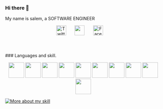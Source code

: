 ### Hi there 👋
My name is salem, a SOFTWARE ENGINEER 


<!-- Social icons section -->
<p align="center">
  <a href="https://twitter.com/melas_sa1"><img width="32px" alt="Twitter" title="Twitter" src="https://www.svgrepo.com/show/452123/twitter.svg"/></a>
  &#8287;&#8287;&#8287;&#8287;&#8287;
  <a href="https://www.instagram.com/melas_sa/" alt="Instagram" title="Instagram"><img width="32px" src="https://www.svgrepo.com/show/28697/instagram.svg"/></a>
  &#8287;&#8287;&#8287;&#8287;&#8287;
  <a href="https://web.facebook.com/profile.php?id=100007259927726"><img width="32px" alt="Facebook" src="https://www.svgrepo.com/show/448224/facebook.svg"></a>
  &#8287;&#8287;&#8287;&#8287;&#8287;
</p>
<br/>



<h3 width="100%" heigth="5px" background="red"></h3>
### Languages and skill.

<p align="center">
<img width="50px" src="https://cdn.jsdelivr.net/gh/devicons/devicon/icons/nodejs/nodejs-original-wordmark.svg" />
 
<img width="50px" src="https://cdn.jsdelivr.net/gh/devicons/devicon/icons/c/c-original.svg" />
  
<img width="50px" src="https://cdn.jsdelivr.net/gh/devicons/devicon/icons/python/python-original-wordmark.svg" />
  
 <img width="50px" src="https://cdn.jsdelivr.net/gh/devicons/devicon/icons/html5/html5-original.svg" />
  
<img width="50px" src="https://cdn.jsdelivr.net/gh/devicons/devicon/icons/css3/css3-original-wordmark.svg" />
          
 <img width="50px" src="https://cdn.jsdelivr.net/gh/devicons/devicon/icons/tailwindcss/tailwindcss-original-wordmark.svg" />
          
 <img width="50px" src="https://cdn.jsdelivr.net/gh/devicons/devicon/icons/javascript/javascript-original.svg" />
  
 <img width="50px" src="https://cdn.jsdelivr.net/gh/devicons/devicon/icons/typescript/typescript-original.svg" />
  
 <img width="50px" src="https://cdn.jsdelivr.net/gh/devicons/devicon/icons/sass/sass-original.svg" />
          
 
<img width="50px" src="https://cdn.jsdelivr.net/gh/devicons/devicon/icons/bootstrap/bootstrap-original-wordmark.svg" />
        
 </p>
 
  <a href=""><img alt="More about my skill" title="skill" src="https://custom-icon-badges.demolab.com/badge/-More%20About%20My%20Sponsorship%20Tiers-1F222E?style=for-the-badge&logoColor=white&logo=link-external"/></a>
</details>
